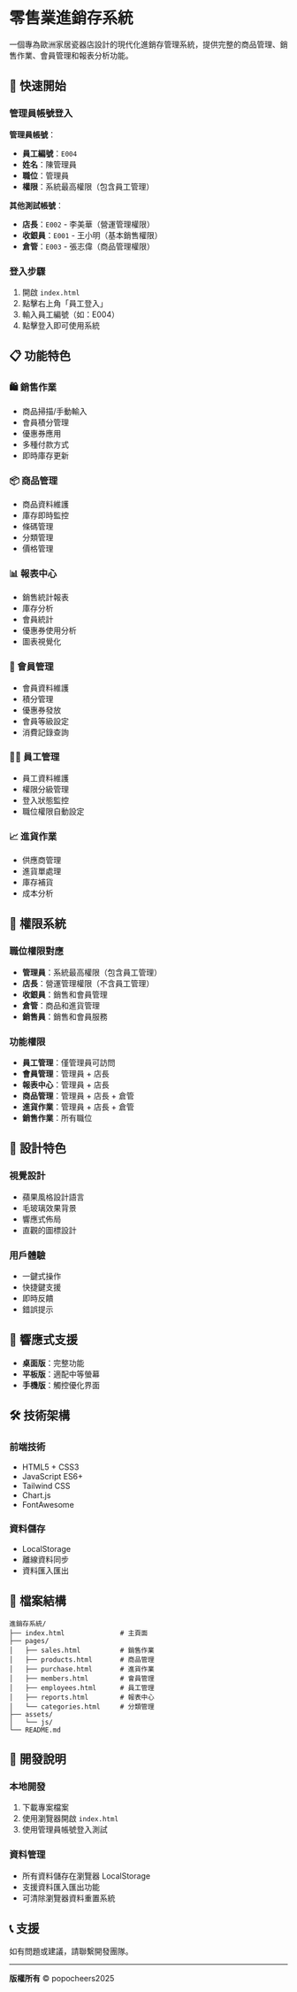 # 零售業進銷存系統

一個專為歐洲家居瓷器店設計的現代化進銷存管理系統，提供完整的商品管理、銷售作業、會員管理和報表分析功能。

## 🚀 快速開始

### 管理員帳號登入

**管理員帳號**：
- **員工編號**：`E004`
- **姓名**：陳管理員
- **職位**：管理員
- **權限**：系統最高權限（包含員工管理）

**其他測試帳號**：
- **店長**：`E002` - 李美華（營運管理權限）
- **收銀員**：`E001` - 王小明（基本銷售權限）
- **倉管**：`E003` - 張志偉（商品管理權限）

### 登入步驟
1. 開啟 `index.html`
2. 點擊右上角「員工登入」
3. 輸入員工編號（如：E004）
4. 點擊登入即可使用系統

## 📋 功能特色

### 🛍️ 銷售作業
- 商品掃描/手動輸入
- 會員積分管理
- 優惠券應用
- 多種付款方式
- 即時庫存更新

### 📦 商品管理
- 商品資料維護
- 庫存即時監控
- 條碼管理
- 分類管理
- 價格管理

### 📊 報表中心
- 銷售統計報表
- 庫存分析
- 會員統計
- 優惠券使用分析
- 圖表視覺化

### 👥 會員管理
- 會員資料維護
- 積分管理
- 優惠券發放
- 會員等級設定
- 消費記錄查詢

### 👨‍💼 員工管理
- 員工資料維護
- 權限分級管理
- 登入狀態監控
- 職位權限自動設定

### 📈 進貨作業
- 供應商管理
- 進貨單處理
- 庫存補貨
- 成本分析

## 🔐 權限系統

### 職位權限對應
- **管理員**：系統最高權限（包含員工管理）
- **店長**：營運管理權限（不含員工管理）
- **收銀員**：銷售和會員管理
- **倉管**：商品和進貨管理
- **銷售員**：銷售和會員服務

### 功能權限
- **員工管理**：僅管理員可訪問
- **會員管理**：管理員 + 店長
- **報表中心**：管理員 + 店長
- **商品管理**：管理員 + 店長 + 倉管
- **進貨作業**：管理員 + 店長 + 倉管
- **銷售作業**：所有職位

## 🎨 設計特色

### 視覺設計
- 蘋果風格設計語言
- 毛玻璃效果背景
- 響應式佈局
- 直觀的圖標設計

### 用戶體驗
- 一鍵式操作
- 快捷鍵支援
- 即時反饋
- 錯誤提示

## 📱 響應式支援
- **桌面版**：完整功能
- **平板版**：適配中等螢幕
- **手機版**：觸控優化界面

## 🛠️ 技術架構

### 前端技術
- HTML5 + CSS3
- JavaScript ES6+
- Tailwind CSS
- Chart.js
- FontAwesome

### 資料儲存
- LocalStorage
- 離線資料同步
- 資料匯入匯出

## 📁 檔案結構

```
進銷存系統/
├── index.html              # 主頁面
├── pages/
│   ├── sales.html          # 銷售作業
│   ├── products.html       # 商品管理
│   ├── purchase.html       # 進貨作業
│   ├── members.html        # 會員管理
│   ├── employees.html      # 員工管理
│   ├── reports.html        # 報表中心
│   └── categories.html     # 分類管理
├── assets/
│   └── js/
└── README.md
```

## 🔧 開發說明

### 本地開發
1. 下載專案檔案
2. 使用瀏覽器開啟 `index.html`
3. 使用管理員帳號登入測試

### 資料管理
- 所有資料儲存在瀏覽器 LocalStorage
- 支援資料匯入匯出功能
- 可清除瀏覽器資料重置系統

## 📞 支援

如有問題或建議，請聯繫開發團隊。

---

**版權所有** © popocheers2025